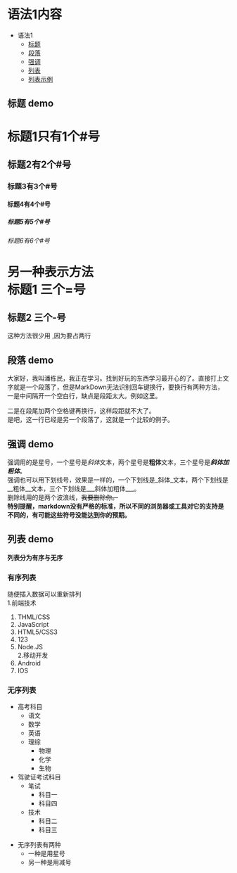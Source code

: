 # 语法1内容
* 语法1
  * [标题]
  * [段落]
  * [强调]
  * [列表] 
  * [列表示例]


## 标题 demo
# 标题1只有1个#号
## 标题2有2个#号
### 标题3有3个#号
#### 标题4有4个#号
##### 标题5有5个#号
###### 标题6有6个#号
**另一种表示方法**    
标题1 三个=号
===
标题2 三个-号
---
这种方法很少用  ,因为要占两行

## 段落 demo  
大家好，我叫潘栋民，我正在学习。找到好玩的东西学习最开心的了。直接打上文字就是一个段落了，但是MarkDown无法识别回车键换行，要换行有两种方法，一是中间隔开一个空白行，缺点是段距太大。例如这里。

二是在段尾加两个空格键再换行，这样段距就不大了。  
是吧，这一行已经是另一个段落了，这就是一个比较的例子。
## 强调 demo
强调用的是星号，一个星号是*斜体*文本，两个星号是**粗体**文本，三个星号是***斜体加粗体***。  
强调也可以用下划线号，效果是一样的，一个下划线是_斜体_文本，两个下划线是__粗体__文本，三个下划线是___斜体加粗体___。  
删除线用的是两个波浪线，~~我要删除你。~~  
**特别提醒，markdown没有严格的标准，所以不同的浏览器或工具对它的支持是不同的，有可能这些符号没能达到你的预期。**
## 列表 demo
**列表分为有序与无序**
### 有序列表
随便插入数据可以重新排列  
1.前端技术
  1. THML/CSS
  2. JavaScript
  3. HTML5/CSS3
  5. 123
  4. Node.JS  
2.移动开发
  1. Android
  2. IOS
### 无序列表
* 高考科目
  * 语文
  * 数学
  * 英语
  * 理综
    * 物理
    * 化学
    * 生物
* 驾驶证考试科目
  * 笔试
    * 科目一
    * 科目四
  * 技术
    * 科目二
    * 科目三
- 无序列表有两种
  - 一种是用星号
  - 另一种是用减号
<!--超链接-->
[标题]: demo1.md#标题-demo
[段落]: demo1.md#段落-demo
[强调]: demo1.md#强调-demo
[列表]: demo1.md#列表-demo
[列表示例]: list.md